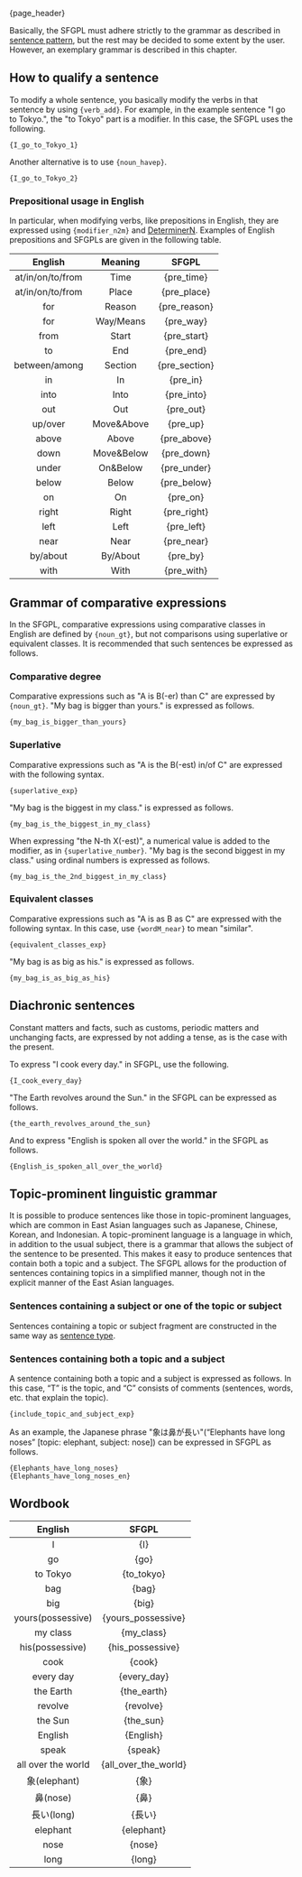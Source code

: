 {page_header}

Basically, the SFGPL must adhere strictly to the grammar as described in [sentence pattern]({docs_sentence_pattern}), but the rest may be decided to some extent by the user.
However, an exemplary grammar is described in this chapter.

## How to qualify a sentence

To modify a whole sentence, you basically modify the verbs in that sentence by using ```{verb_add}```.
For example, in the example sentence "I go to Tokyo.", the "to Tokyo" part is a modifier.
In this case, the SFGPL uses the following.

```SFGPL
{I_go_to_Tokyo_1}
```

Another alternative is to use ```{noun_havep}```.

```SFGPL
{I_go_to_Tokyo_2}
```

### Prepositional usage in English

In particular, when modifying verbs, like prepositions in English, they are expressed using ```{modifier_n2m}``` and [DeterminerN]({docs_DeterminerN}).
Examples of English prepositions and SFGPLs are given in the following table.

|English|Meaning|SFGPL|
|:-:|:-:|:-:|
|at/in/on/to/from|Time|{pre_time}|
|at/in/on/to/from|Place|{pre_place}|
|for|Reason|{pre_reason}|
|for|Way/Means|{pre_way}|
|from|Start|{pre_start}|
|to|End|{pre_end}|
|between/among|Section|{pre_section}|
|in|In|{pre_in}|
|into|Into|{pre_into}|
|out|Out|{pre_out}|
|up/over|Move&Above|{pre_up}|
|above|Above|{pre_above}|
|down|Move&Below|{pre_down}|
|under|On&Below|{pre_under}|
|below|Below|{pre_below}|
|on|On|{pre_on}|
|right|Right|{pre_right}|
|left|Left|{pre_left}|
|near|Near|{pre_near}|
|by/about|By/About|{pre_by}|
|with|With|{pre_with}|

## Grammar of comparative expressions

In the SFGPL, comparative expressions using comparative classes in English are defined by ```{noun_gt}```, but not comparisons using superlative or equivalent classes.
It is recommended that such sentences be expressed as follows.

### Comparative degree

Comparative expressions such as "A is B(-er) than C" are expressed by ```{noun_gt}```.
"My bag is bigger than yours." is expressed as follows.

```SFGPL
{my_bag_is_bigger_than_yours}
```

### Superlative

Comparative expressions such as "A is the B(-est) in/of C" are expressed with the following syntax.

```SFGPL
{superlative_exp}
```

"My bag is the biggest in my class." is expressed as follows.

```SFGPL
{my_bag_is_the_biggest_in_my_class}
```

When expressing "the N-th X(-est)", a numerical value is added to the modifier, as in ```{superlative_number}```.
"My bag is the second biggest in my class." using ordinal numbers is expressed as follows.

```SFGPL
{my_bag_is_the_2nd_biggest_in_my_class}
```

### Equivalent classes

Comparative expressions such as "A is as B as C" are expressed with the following syntax.
In this case, use ```{wordM_near}``` to mean "similar".

```SFGPL
{equivalent_classes_exp}
```

"My bag is as big as his." is expressed as follows.

```SFGPL
{my_bag_is_as_big_as_his}
```

## Diachronic sentences

Constant matters and facts, such as customs, periodic matters and unchanging facts, are expressed by not adding a tense, as is the case with the present.

To express "I cook every day." in SFGPL, use the following.

```SFGPL
{I_cook_every_day}
```

"The Earth revolves around the Sun." in the SFGPL can be expressed as follows.

```SFGPL
{the_earth_revolves_around_the_sun}
```

And to express "English is spoken all over the world." in the SFGPL as follows.

```SFGPL
{English_is_spoken_all_over_the_world}
```

## Topic-prominent linguistic grammar

It is possible to produce sentences like those in topic-prominent languages, which are common in East Asian languages such as Japanese, Chinese, Korean, and Indonesian.
A topic-prominent language is a language in which, in addition to the usual subject, there is a grammar that allows the subject of the sentence to be presented.
This makes it easy to produce sentences that contain both a topic and a subject.
The SFGPL allows for the production of sentences containing topics in a simplified manner, though not in the explicit manner of the East Asian languages.

### Sentences containing a subject or one of the topic or subject

Sentences containing a topic or subject fragment are constructed in the same way as [sentence type]({docs_sentence_pattern}).

### Sentences containing both a topic and a subject

A sentence containing both a topic and a subject is expressed as follows.
In this case, “T” is the topic, and “C” consists of comments (sentences, words, etc. that explain the topic).

```SFGPL
{include_topic_and_subject_exp}
```

As an example, the Japanese phrase "象は鼻が長い"(“Elephants have long noses” [topic: elephant, subject: nose]) can be expressed in SFGPL as follows.

```SFGPL
{Elephants_have_long_noses}
{Elephants_have_long_noses_en}
```

## Wordbook

|English|SFGPL|
|:-:|:-:|
|I|{I}|
|go|{go}|
|to Tokyo|{to_tokyo}|
|bag|{bag}|
|big|{big}|
|yours(possessive)|{yours_possessive}|
|my class|{my_class}|
|his(possessive)|{his_possessive}|
|cook|{cook}|
|every day|{every_day}|
|the Earth|{the_earth}|
|revolve|{revolve}|
|the Sun|{the_sun}|
|English|{English}|
|speak|{speak}|
|all over the world|{all_over_the_world}|
|象(elephant)|{象}|
|鼻(nose)|{鼻}|
|長い(long)|{長い}|
|elephant|{elephant}|
|nose|{nose}|
|long|{long}|
